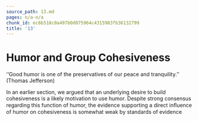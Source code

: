 ```yaml
---
source_path: 13.md
pages: n/a-n/a
chunk_id: ec6b518c0a497b0d075964c4315983fb36132799
title: '13'
---
```

# Humor and Group Cohesiveness

‘‘Good humor is one of the preservatives of our peace and tranquility.’’ (Thomas Jefferson)

In an earlier section, we argued that an underlying desire to build cohesiveness is a likely motivation to use humor. Despite strong consensus regarding this function of humor, the evidence supporting a direct inﬂuence of humor on cohesiveness is somewhat weak by standards of evidence
